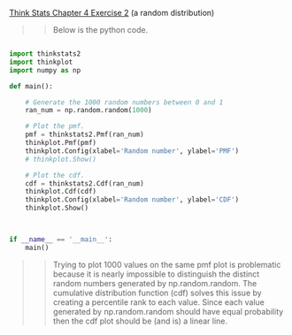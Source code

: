 [Think Stats Chapter 4 Exercise 2](http://greenteapress.com/thinkstats2/html/thinkstats2005.html#toc41) (a random distribution)

>> Below is the python code.

```python

import thinkstats2
import thinkplot
import numpy as np

def main():

	# Generate the 1000 random numbers between 0 and 1
	ran_num = np.random.random(1000)

	# Plot the pmf.
	pmf = thinkstats2.Pmf(ran_num)
	thinkplot.Pmf(pmf)
	thinkplot.Config(xlabel='Random number', ylabel='PMF')
	# thinkplot.Show()

	# Plot the cdf.
	cdf = thinkstats2.Cdf(ran_num)
	thinkplot.Cdf(cdf)
	thinkplot.Config(xlabel='Random number', ylabel='CDF')
	thinkplot.Show()



if __name__ == '__main__':
	main()

```

>> Trying to plot 1000 values on the same pmf plot is problematic because it is nearly impossible to distinguish the distinct random numbers generated by np.random.random. The cumulative distribution function (cdf) solves this issue by creating a percentile rank to each value. Since each value generated by np.random.random should have equal probability then the cdf plot should be (and is) a linear line.